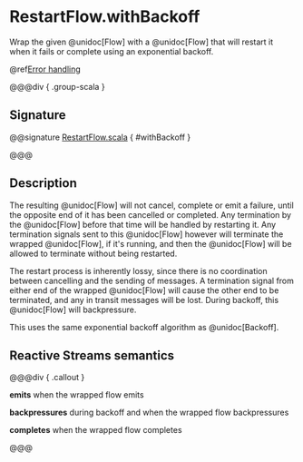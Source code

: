 # RestartFlow.withBackoff

Wrap the given @unidoc[Flow] with a @unidoc[Flow] that will restart it when it fails or complete using an exponential backoff.

@ref[Error handling](../index.md#error-handling)

@@@div { .group-scala }

## Signature

@@signature [RestartFlow.scala](/akka-stream/src/main/scala/akka/stream/scaladsl/RestartFlow.scala) { #withBackoff }

@@@

## Description

The resulting @unidoc[Flow] will not cancel, complete or emit a failure, until the opposite end of it has been cancelled or
completed. Any termination by the @unidoc[Flow] before that time will be handled by restarting it. Any termination
signals sent to this @unidoc[Flow] however will terminate the wrapped @unidoc[Flow], if it's running, and then the @unidoc[Flow]
will be allowed to terminate without being restarted.

The restart process is inherently lossy, since there is no coordination between cancelling and the sending of
messages. A termination signal from either end of the wrapped @unidoc[Flow] will cause the other end to be terminated,
and any in transit messages will be lost. During backoff, this @unidoc[Flow] will backpressure.

This uses the same exponential backoff algorithm as @unidoc[Backoff].

## Reactive Streams semantics

@@@div { .callout }

**emits** when the wrapped flow emits

**backpressures** during backoff and when the wrapped flow backpressures

**completes** when the wrapped flow completes

@@@
